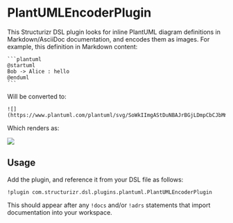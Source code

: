 # PlantUMLEncoderPlugin

This Structurizr DSL plugin looks for inline PlantUML diagram definitions in Markdown/AsciiDoc documentation,
and encodes them as images. For example, this definition in Markdown content:

````
```plantuml
@startuml
Bob -> Alice : hello
@enduml
``` 
````

Will be converted to:

```
![](https://www.plantuml.com/plantuml/svg/SoWkIImgAStDuNBAJrBGjLDmpCbCJbMmKiX8pSd9vt98pKi1IW80)
```

Which renders as:

![](https://www.plantuml.com/plantuml/svg/SoWkIImgAStDuNBAJrBGjLDmpCbCJbMmKiX8pSd9vt98pKi1IW80)

## Usage

Add the plugin, and reference it from your DSL file as follows:

```
!plugin com.structurizr.dsl.plugins.plantuml.PlantUMLEncoderPlugin
```

This should appear after any `!docs` and/or `!adrs` statements that import documentation into your workspace.